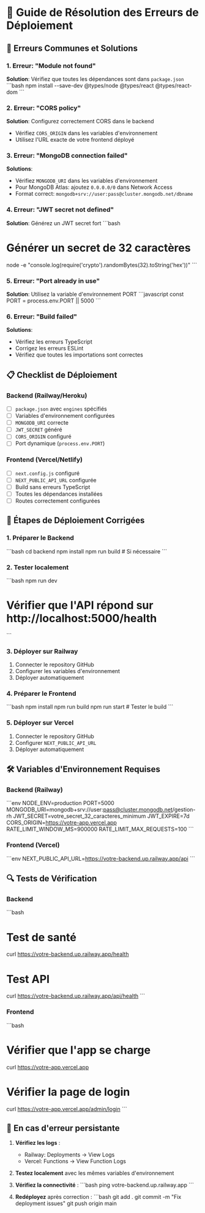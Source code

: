 # 🔧 Guide de Résolution des Erreurs de Déploiement

## 🚨 Erreurs Communes et Solutions

### 1. **Erreur: "Module not found"**
**Solution**: Vérifiez que toutes les dépendances sont dans `package.json`
\`\`\`bash
npm install --save-dev @types/node @types/react @types/react-dom
\`\`\`

### 2. **Erreur: "CORS policy"**
**Solution**: Configurez correctement CORS dans le backend
- Vérifiez `CORS_ORIGIN` dans les variables d'environnement
- Utilisez l'URL exacte de votre frontend déployé

### 3. **Erreur: "MongoDB connection failed"**
**Solutions**:
- Vérifiez `MONGODB_URI` dans les variables d'environnement
- Pour MongoDB Atlas: ajoutez `0.0.0.0/0` dans Network Access
- Format correct: `mongodb+srv://user:pass@cluster.mongodb.net/dbname`

### 4. **Erreur: "JWT secret not defined"**
**Solution**: Générez un JWT secret fort
\`\`\`bash
# Générer un secret de 32 caractères
node -e "console.log(require('crypto').randomBytes(32).toString('hex'))"
\`\`\`

### 5. **Erreur: "Port already in use"**
**Solution**: Utilisez la variable d'environnement PORT
\`\`\`javascript
const PORT = process.env.PORT || 5000
\`\`\`

### 6. **Erreur: "Build failed"**
**Solutions**:
- Vérifiez les erreurs TypeScript
- Corrigez les erreurs ESLint
- Vérifiez que toutes les importations sont correctes

## 📋 Checklist de Déploiement

### Backend (Railway/Heroku)
- [ ] `package.json` avec `engines` spécifiés
- [ ] Variables d'environnement configurées
- [ ] `MONGODB_URI` correcte
- [ ] `JWT_SECRET` généré
- [ ] `CORS_ORIGIN` configuré
- [ ] Port dynamique (`process.env.PORT`)

### Frontend (Vercel/Netlify)
- [ ] `next.config.js` configuré
- [ ] `NEXT_PUBLIC_API_URL` configurée
- [ ] Build sans erreurs TypeScript
- [ ] Toutes les dépendances installées
- [ ] Routes correctement configurées

## 🔄 Étapes de Déploiement Corrigées

### 1. Préparer le Backend
\`\`\`bash
cd backend
npm install
npm run build  # Si nécessaire
\`\`\`

### 2. Tester localement
\`\`\`bash
npm run dev
# Vérifier que l'API répond sur http://localhost:5000/health
\`\`\`

### 3. Déployer sur Railway
1. Connecter le repository GitHub
2. Configurer les variables d'environnement
3. Déployer automatiquement

### 4. Préparer le Frontend
\`\`\`bash
npm install
npm run build
npm run start  # Tester le build
\`\`\`

### 5. Déployer sur Vercel
1. Connecter le repository GitHub
2. Configurer `NEXT_PUBLIC_API_URL`
3. Déployer automatiquement

## 🛠️ Variables d'Environnement Requises

### Backend (Railway)
\`\`\`env
NODE_ENV=production
PORT=5000
MONGODB_URI=mongodb+srv://user:pass@cluster.mongodb.net/gestion-rh
JWT_SECRET=votre_secret_32_caracteres_minimum
JWT_EXPIRE=7d
CORS_ORIGIN=https://votre-app.vercel.app
RATE_LIMIT_WINDOW_MS=900000
RATE_LIMIT_MAX_REQUESTS=100
\`\`\`

### Frontend (Vercel)
\`\`\`env
NEXT_PUBLIC_API_URL=https://votre-backend.up.railway.app/api
\`\`\`

## 🔍 Tests de Vérification

### Backend
\`\`\`bash
# Test de santé
curl https://votre-backend.up.railway.app/health

# Test API
curl https://votre-backend.up.railway.app/api/health
\`\`\`

### Frontend
\`\`\`bash
# Vérifier que l'app se charge
curl https://votre-app.vercel.app

# Vérifier la page de login
curl https://votre-app.vercel.app/admin/login
\`\`\`

## 🚨 En cas d'erreur persistante

1. **Vérifiez les logs** :
   - Railway: Deployments → View Logs
   - Vercel: Functions → View Function Logs

2. **Testez localement** avec les mêmes variables d'environnement

3. **Vérifiez la connectivité** :
   \`\`\`bash
   ping votre-backend.up.railway.app
   \`\`\`

4. **Redéployez** après correction :
   \`\`\`bash
   git add .
   git commit -m "Fix deployment issues"
   git push origin main
